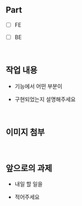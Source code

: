 ## Part

- [ ] FE
- [ ] BE

  <br/>

## 작업 내용

- 기능에서 어떤 부분이

- 구현되었는지 설명해주세요

  <br/>

## 이미지 첨부

<br/>

## 앞으로의 과제

- 내일 할 일을

- 적어주세요

  <br/>

